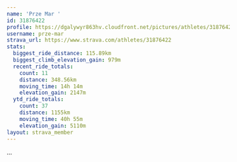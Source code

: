 ```yaml
---
name: 'Prze Mar '
id: 31876422
profile: https://dgalywyr863hv.cloudfront.net/pictures/athletes/31876422/22548952/3/large.jpg
username: prze-mar
strava_url: https://www.strava.com/athletes/31876422
stats:
  biggest_ride_distance: 115.89km
  biggest_climb_elevation_gain: 979m
  recent_ride_totals:
    count: 11
    distance: 348.56km
    moving_time: 14h 14m
    elevation_gain: 2147m
  ytd_ride_totals:
    count: 37
    distance: 1155km
    moving_time: 40h 55m
    elevation_gain: 5110m
layout: strava_member
--- 
```

...
